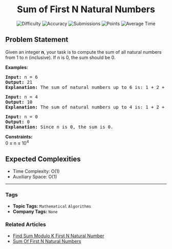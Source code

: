 <h1 align="center">Sum of First N Natural Numbers</h1>

<p align="center">
  <img alt="Difficulty" title="Difficulty" src="https://custom-icon-badges.demolab.com/badge/Difficulty: Easy-1F222E?style=for-the-badge&logoColor=white&logo=fire"/>
  <img alt="Accuracy" title="Accuracy" src="https://custom-icon-badges.demolab.com/badge/Accuracy: 61.45%25-1F222E?style=for-the-badge&logoColor=white&logo=target"/>
  <img alt="Submissions" title="Submissions" src="https://custom-icon-badges.demolab.com/badge/Submissions: 92K+-1F222E?style=for-the-badge&logoColor=white&logo=repo"/>
  <img alt="Points" title="Points" src="https://custom-icon-badges.demolab.com/badge/Points: 2-1F222E?style=for-the-badge&logoColor=white&logo=award"/>
  <img alt="Average Time" title="Average Time" src="https://custom-icon-badges.demolab.com/badge/Average%20Time: 5m-1F222E?style=for-the-badge&logoColor=white&logo=clock"/>
</p>

## Problem Statement

Given an integer <b>n</b>, your task is to compute the sum of all natural numbers from 1 to n (inclusive). If n is 0, the sum should be 0.

<b>Examples:</b>

<pre><b>Input: </b>n = 6
<b>Output: </b>21<b><br></b><b>Explanation: </b>The sum of natural numbers up to 6 is: 1 + 2 + 3 + 4 + 5 + 6 = 21</pre>

<pre><b>Input:</b> n = 4
<b>Output: </b>10
<b>Explanation: </b>The sum of natural numbers up to 4 is: 1 + 2 + 3 + 4 = 10</pre>

<pre><b>Input:</b> n = 0
<b>Output: </b>0
<b>Explanation: </b>Since n is 0, the sum is 0.</pre>

<b>Constraints:</b><br>0 ≤ n ≤ 10<sup>4</sup><br>

## Expected Complexities
- Time Complexity: O(1)
- Auxiliary Space: O(1)

<hr>

### Tags
- **Topic Tags:** `Mathematical` `Algorithms`
- **Company Tags:** `None`

### Related Articles
- [Find Sum Modulo K First N Natural Number](https://www.geeksforgeeks.org/find-sum-modulo-k-first-n-natural-number/)
- [Sum Of First N Natural Numbers](https://www.geeksforgeeks.org/sum-of-first-n-natural-numbers/)
